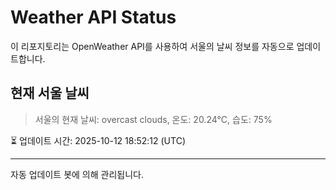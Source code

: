 
# Weather API Status

이 리포지토리는 OpenWeather API를 사용하여 서울의 날씨 정보를 자동으로 업데이트합니다.

## 현재 서울 날씨
> 서울의 현재 날씨: overcast clouds, 온도: 20.24°C, 습도: 75%

⏳ 업데이트 시간: 2025-10-12 18:52:12 (UTC)

---
자동 업데이트 봇에 의해 관리됩니다.
